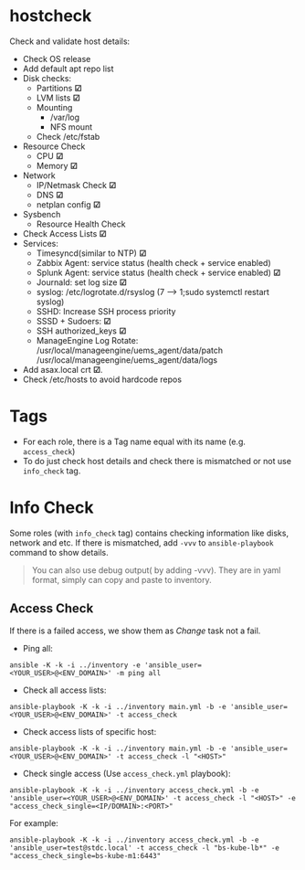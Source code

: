 # hostcheck

Check and validate host details:
+ Check OS release
+ Add default apt repo list
+ Disk checks:
    + Partitions **&#x2611;**
    + LVM lists **&#x2611;**
    + Mounting
        + /var/log
        + NFS mount
    + Check /etc/fstab
+ Resource Check
    + CPU **&#x2611;**
    + Memory **&#x2611;**
+ Network
    + IP/Netmask Check **&#x2611;**
    + DNS **&#x2611;**
    + netplan config **&#x2611;**
+ Sysbench
    + Resource Health Check
+ Check Access Lists **&#x2611;**
+ Services:
    + Timesyncd(similar to NTP) **&#x2611;**
    + Zabbix Agent: service status (health check + service enabled)
    + Splunk Agent: service status (health check + service enabled) **&#x2611;**
    + Journald: set log size **&#x2611;**
    + syslog: /etc/logrotate.d/rsyslog (7 --> 1;sudo systemctl restart syslog)
    + SSHD: Increase SSH process priority
    + SSSD + Sudoers: **&#x2611;**
    + SSH authorized_keys **&#x2611;**
    + ManageEngine Log Rotate: 
        /usr/local/manageengine/uems_agent/data/patch
        /usr/local/manageengine/uems_agent/data/logs
+ Add asax.local crt **&#x2611;**.
+ Check /etc/hosts to avoid hardcode repos

# Tags

* For each role, there is a Tag name equal with its name (e.g. `access_check`)
* To do just check host details and check there is mismatched or not use `info_check` tag.

# Info Check
Some roles (with `info_check` tag) contains checking information like disks, network and etc.
If there is mismatched, add `-vvv` to `ansible-playbook` command to show details.
> You can also use debug output( by adding -vvv). They are in yaml format, simply can copy and paste to inventory.

## Access Check
If there is a failed access, we show them as *Change* task not a fail.

+ Ping all:
```
ansible -K -k -i ../inventory -e 'ansible_user=<YOUR_USER>@<ENV_DOMAIN>' -m ping all
```

+ Check all access lists:
```
ansible-playbook -K -k -i ../inventory main.yml -b -e 'ansible_user=<YOUR_USER>@<ENV_DOMAIN>' -t access_check
```

+ Check access lists of specific host:
```
ansible-playbook -K -k -i ../inventory main.yml -b -e 'ansible_user=<YOUR_USER>@<ENV_DOMAIN>' -t access_check -l "<HOST>"
```

+ Check single access (Use `access_check.yml` playbook):
```
ansible-playbook -K -k -i ../inventory access_check.yml -b -e 'ansible_user=<YOUR_USER>@<ENV_DOMAIN>' -t access_check -l "<HOST>" -e "access_check_single=<IP/DOMAIN>:<PORT>"
```

For example:
```
ansible-playbook -K -k -i ../inventory access_check.yml -b -e 'ansible_user=test@stdc.local' -t access_check -l "bs-kube-lb*" -e "access_check_single=bs-kube-m1:6443"
```

